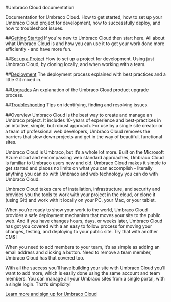 #Umbraco Cloud documentation

Documentation for Umbraco Cloud. How to get started, how to set up your Umbraco Cloud project for development, how to successfully deploy, and how to troubleshoot issues.

##[Getting Started](Getting-Started/)
If you're new to Umbraco Cloud then start here. All about what Umbraco Cloud is and how you can use it to get your work done more efficiently - and have more fun.

##[Set up a Project](Set-Up/)
How to set up a project for development. Using just Umbraco Cloud, by cloning locally, and when working with a team.

##[Deployment](Deployment/)
The deployment process explained with best practices and a little Git mixed in.

##[Upgrades](Upgrades/)
An explanation of the Umbraco Cloud product upgrade process.

##[Troubleshooting](Troubleshooting/)
Tips on identifying, finding and resolving issues.

##Overview
Umbraco Cloud is the best way to create and manage an Umbraco project. It includes 10-years of experience and best-practices in an intuitive, simple, but robust approach. For use by a single site creator or a team of professional web developers, Umbraco Cloud removes the barriers that slow down projects and get in the way of beautiful, functional sites.

Umbraco Cloud is Umbraco, but it’s a whole lot more. Built on the Microsoft Azure cloud and encompassing web standard approaches, Umbraco Cloud is familiar to Umbraco users new and old. Umbraco Cloud makes it simple to get started and places no limits on what you can accomplish - literally anything you can do with Umbraco and web technology you can do with Umbraco Cloud.

Umbraco Cloud takes care of installation, infrastructure, and security and provides you the tools to work with your project in the cloud, or clone it (using Git) and work with it locally on your PC, your Mac, or your tablet.

When you’re ready to show your work to the world, Umbraco Cloud provides a safe deployment mechanism that moves your site to the public web. And if you have changes hours, days, or weeks later, Umbraco Cloud has got you covered with a an easy to follow process for moving your changes, testing, and deploying to your public site. Try that with another CMS!

When you need to add members to your team, it’s as simple as adding an email address and clicking a button. Need to remove a team member, Umbraco Cloud has that covered too.

With all the success you’ll have building your site with Umbraco Cloud you’ll want to add more, which is easily done using the same account and team members. You can manage all your Umbraco sites from a single portal, with a single login.  That’s simplicity!

[Learn more and sign up for Umbraco Cloud](https://umbraco.com/cloud)
